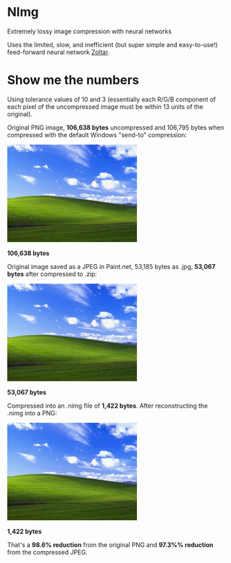 # NImg
Extremely lossy image compression with neural networks

Uses the limited, slow, and inefficient (but super simple and easy-to-use!) feed-forward neural network [Zoltar](https://github.com/matthewsot/zoltar).

# Show me the numbers
Using tolerance values of 10 and 3 (essentially each R/G/B component of each pixel of the uncompressed image must be within 13 units of the original).

Original PNG image, **106,638 bytes** uncompressed and 106,795 bytes when compressed with the default Windows "send-to" compression:

![Original PNG image](Images/original.png "Original PNG image")

**106,638 bytes**

Original image saved as a JPEG in Paint.net, 53,185 bytes as .jpg, **53,067 bytes** after compressed to .zip:

![Original JPEG image](Images/original.jpg "Original JPEG image")

**53,067 bytes**

Compressed into an .nimg file of **1,422 bytes**. After reconstructing the .nimg into a PNG:

![Reconstructed PNG image](Images/reconstructed.png "Reconstructed NIMG image")

**1,422 bytes**

That's a **98.6% reduction** from the original PNG and **97.3%% reduction** from the compressed JPEG.